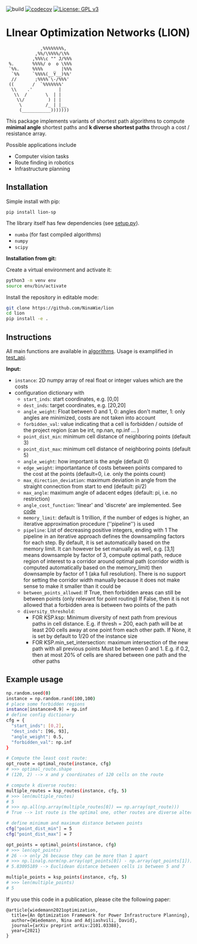 ![build](https://github.com/NinaWie/lion/workflows/build/badge.svg)
[![codecov](https://codecov.io/gh/NinaWie/lion/branch/master/graph/badge.svg?token=e9c953ec-6da4-4729-8dfa-636c8638e6df)](https://codecov.io/gh/NinaWie/lion)
[![License: GPL v3](https://img.shields.io/badge/License-GPLv3-blue.svg)](https://www.gnu.org/licenses/gpl-3.0)

# LInear Optimization Networks (LION)


    
                 ,%%%%%%%%,
               ,%%/\%%%%/\%%
              ,%%%\c "" J/%%%
     %.       %%%%/ o  o \%%%
     `%%.     %%%%    _  |%%%
      `%%     `%%%%(__Y__)%%'
      //       ;%%%%`\-/%%%'
     ((       /  `%%%%%%%'
      \\    .'          |
       \\  /       \  | |
        \\/         ) | |
         \         /_ | |__
         (___________)))))))
    

This package implements variants of shortest path algorithms to compute **minimal angle** shortest paths and **k diverse shortest paths** through a cost / resistance array.

Possible applications include 
* Computer vision tasks
* Route finding in robotics
* Infrastructure planning

## Installation

Simple install with pip:
```
pip install lion-sp
```

The library itself has few dependencies (see [setup.py](setup.py)). 
* `numba` (for fast compiled algorithms)
* `numpy`
* `scipy`


**Installation from git:**

Create a virtual environment and activate it:

```sh
python3 -m venv env
source env/bin/activate
```

Install the repository in editable mode:

```sh
git clone https://github.com/NinaWie/lion
cd lion
pip install -e .
```

## Instructions

All main functions are available in [algorithms](lion/algorithms.py). Usage is examplified in [test_api](lion/tests/test_api.py).

**Input:** 

* `instance`: 2D numpy array of real float or integer values which are the costs
* configuration dictionary with 
  * `start_inds`: start coordinates, e.g. [0,0]
  * `dest_inds`: target coordinates, e.g. [20,20]
  * `angle_weight`: Float between 0 and 1, 0: angles don't matter, 1: only angles are minimized, costs are not taken into account
  * `forbidden_val`: value indicating that a cell is forbidden / outside of the project region (can be int, np.nan, np.inf ... )
  * `point_dist_min`: minimum cell distance of neighboring points (default 3)
  * `point_dist_max`: minimum cell distance of neighboring points (default 5)
  * `angle_weight`: how important is the angle (default 0)
  * `edge_weight`: importantance of costs between points compared to the cost at the points (default=0, i.e. only the points count)
  * `max_direction_deviation`: maximum deviation in angle from the straight connection from start to end (default: pi/2)
  * `max_angle`: maximum angle of adacent edges (default: pi, i.e. no restriction)
  * `angle_cost_function`: 'linear' and 'discrete' are implemented. See [code](lion/utils/general.py)
  * `memory_limit`: default is 1 trillion, if the number of edges is higher, an iterative approximation procedure (''pipeline'') is used
  * `pipeline`: List of decreasing positive integers, ending with 1
            The pipeline in an iterative approach defines the downsampling
            factors for each step. By default, it is set automatically based on
            the memory limit. It can however be set manually as well, e.g.
            [3,1] means downsample by factor of 3, compute optimal
            path, reduce region of interest to a corridor around
            optimal path (corridor width is computed automatically based on the
            memory_limit) then downsample by factor of 1 (aka full resolution).
            There is no support for setting the corridor width manually because
            it does not make sense to make it smaller than it could be
  * `between_points_allowed`: If True, then forbidden areas can still be between points (only relevant for point routing)
            If False, then it is not allowed that a forbidden area is between two points of the path
  * `diversity_threshold`:
    * FOR KSP.ksp:
            Minimum diversity of next path from previous paths in cell
            distance. E.g. if thresh = 200, each path will be at least 200
            cells away at one point from each other path.
            If None, it is set by default to 1/20 of the instance size
    * FOR KSP.min_set_intersection:
            maximum intersection of the new path with all previous points
            Must be between 0 and 1. E.g. if 0.2, then at most 20% of cells
            are shared between one path and the other paths

## Example usage

```sh
np.random.seed(0)
instance = np.random.rand(100,100)
# place some forbidden regions
instance[instance>0.9] = np.inf
# define config dictionary
cfg = {
  "start_inds": [0,2],
  "dest_inds": [96, 93],
  "angle_weight": 0.5,
  "forbidden_val": np.inf
}

# Compute the least cost route:
opt_route = optimal_route(instance, cfg)
# >>> optimal_route.shape
# (120, 2) --> x and y coordinates of 120 cells on the route

# compute k diverse routes:
multiple_routes = ksp_routes(instance, cfg, 5)
# >>> len(multiple_routes)
# 5
# >>> np.all(np.array(multiple_routes[0]) == np.array(opt_route)))
# True --> 1st route is the optimal one, other routes are diverse alternatives 

# define minimum and maximum distance between points
cfg["point_dist_min"] = 5
cfg["point_dist_max"] = 7

opt_points = optimal_points(instance, cfg)
# >>> len(opt_points)
# 26 --> only 26 because they can be more than 1 apart
# >>> np.linalg.norm(np.array(opt_points[0]) - np.array(opt_points[1]))
# 5.83095189 --> Euclidean distance between cells is between 5 and 7

multiple_points = ksp_points(instance, cfg, 5)
# >>> len(multiple_points)
# 5
```

If you use this code in a publication, please cite the following paper:
```
@article{wiedemann2021optimization,
  title={An Optimization Framework for Power Infrastructure Planning},
  author={Wiedemann, Nina and Adjiashvili, David},
  journal={arXiv preprint arXiv:2101.03388},
  year={2021}
}
```
